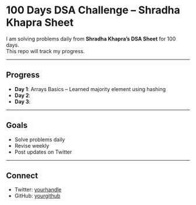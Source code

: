 # 100 Days DSA Challenge – Shradha Khapra Sheet

I am solving problems daily from **Shradha Khapra’s DSA Sheet** for 100 days.  
This repo will track my progress.

---

## Progress

- **Day 1**: Arrays Basics – Learned majority element using hashing  
- **Day 2**:  
- **Day 3**:  

---

## Goals
- Solve problems daily  
- Revise weekly  
- Post updates on Twitter  

---

## Connect
- Twitter: [yourhandle](https://twitter.com/nishant1800)  
- GitHub: [yourgithub](https://github.com/nishant1800)

